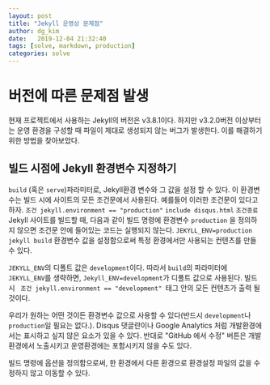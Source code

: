 ```yaml
---
layout: post
title: "Jekyll 운영상 문제점"
author: dg_kim
date:   2019-12-04 21:32:40
tags: [solve, markdown, production]
categories: solve
---
```


# 버전에 따른 문제점 발생
현재 프로젝트에서 사용하는 Jekyll의 버전은 v3.8.1이다. 하지만 v3.2.0버전 이상부터는 운영 환경을 구성할 때 파일이 제대로 생성되지 않는 버그가 발생한다. 이를 해결하기 위한 방법을 찾아보았다.

## 빌드 시점에 Jekyll 환경변수 지정하기
`build` (혹은 `serve`)파라미터로, Jekyll환경 변수와 그 값을 설정 할 수 있다. 이 환경변수는 빌드 시에 사이트의 모든 조건문에서 사용된다.
예를들어 이러한 조건문이 있다고 하자.
` 조건 jekyll.environment == "production" `
` include disqus.html `
` 조건종료 `
Jekyll 사이트를 빌드할 때, 다음과 같이 빌드 명령에 환경변수 `production` 을 정의하지 않으면 조건문 안에 들어있는 코드는 실행되지 않는다.
`JEKYLL_ENV=production jekyll build`
환경변수 값을 설정함으로써 특정 환경에서만 사용되는 컨텐츠를 만들 수 있다.

`JEKYLL_ENV`의 디폴트 값은 `development`이다. 따라서 `build`의 파라미터에 `JEKYLL_ENV`를 생략하면, `Jekyll_ENV=development`가 디폴트 값으로 사용된다. 빌드 시 `  조건 jekyll.environment == "development"  `태그 안의 모든 컨텐츠가 출력 될 것이다.


우리가 원하는 어떤 것이든 환경변수 값으로 사용할 수 있다(반드시 `development`나 `production`일 필요는 없다.). Disqus 댓글란이나 Google Analytics 처럼 개발환경에서는 표시하고 싶지 않은 요소가 있을 수 있다. 반대로 "GitHub 에서 수정" 버튼은 개발환경에서 노출시키고 운영환경에는 포함시키지 않을 수도 있다.

빌드 명령에 옵션을 정의함으로써, 한 환경에서 다른 환경으로 환경설정 파일의 값을 수정하지 않고 이동할 수 있다.
